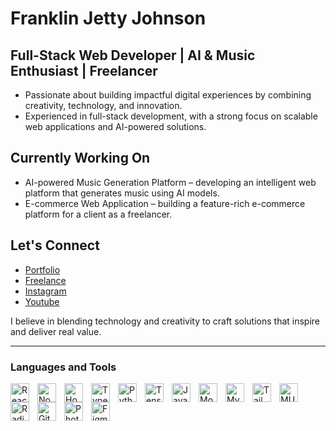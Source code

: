 # Franklin Jetty Johnson

## Full-Stack Web Developer | AI & Music Enthusiast | Freelancer

* Passionate about building impactful digital experiences by combining creativity, technology, and innovation.
* Experienced in full-stack development, with a strong focus on scalable web applications and AI-powered solutions.
  
## Currently Working On
* AI-powered Music Generation Platform – developing an intelligent web platform that generates music using AI models.
* E-commerce Web Application – building a feature-rich e-commerce platform for a client as a freelancer.

## Let's Connect
* [Portfolio](https://franklin-jetty-johnson.vercel.app/)
* [Freelance](https://www.instagram.com/broscode.dev/)
* [Instagram](https://www.instagram.com/jhonsfranky17/)
* [Youtube](https://www.youtube.com/@infinityband4631)

I believe in blending technology and creativity to craft solutions that inspire and deliver real value.


---

### Languages and Tools

<img align="left" alt="React" width="30px" style="padding-right:10px;" src="https://cdn.jsdelivr.net/gh/devicons/devicon/icons/react/react-original.svg" />
<img align="left" alt="NodeJS" width="30px" style="padding-right:10px;" src="https://cdn.jsdelivr.net/gh/devicons/devicon/icons/nodejs/nodejs-original.svg" />
<img align="left" alt="Hono" width="30px" style="padding-right:10px;" src="https://hono.dev/favicon.ico" />
<img align="left" alt="Typescript" width="30px" style="padding-right:10px;" src="https://cdn-icons-png.flaticon.com/512/5968/5968381.png" />
<img align="left" alt="Python" width="30px" style="padding-right:10px;" src="https://img.icons8.com/color/48/python--v1.png" />
<img align="left" alt="Tensorflow" width="30px" style="padding-right:10px;" src="https://icon.icepanel.io/Technology/svg/TensorFlow.svg" />
<img align="left" alt="Java" width="30px" style="padding-right:10px;" src="https://cdn.jsdelivr.net/gh/devicons/devicon/icons/java/java-original.svg"/>
<img align="left" alt="MongoDB" width="30px" style="padding-right:10px;" src="https://cdn.jsdelivr.net/gh/devicons/devicon@latest/icons/mongodb/mongodb-plain-wordmark.svg" />
<img align="left" alt="MySQL" width="30px" style="padding-right:10px;" src="https://cdn.jsdelivr.net/gh/devicons/devicon@latest/icons/mysql/mysql-original-wordmark.svg" />
<img align="left" alt="Tailwind" width="30px" style="padding-right:10px;" src="https://cdn.jsdelivr.net/gh/devicons/devicon@latest/icons/tailwindcss/tailwindcss-original.svg" />
<img align="left" alt="MUI" width="30px" style="padding-right:10px;" src="https://cdn.jsdelivr.net/gh/devicons/devicon@latest/icons/materialui/materialui-original.svg" />
<img align="left" alt="Radix" width="30px" style="padding-right:10px;" src="https://www.radix-ui.com/favicon-white.svg" />
<img align="left" alt="Git" width="30px" style="padding-right:10px;" src="https://cdn.jsdelivr.net/gh/devicons/devicon/icons/git/git-original.svg" />
<img align="left" alt="Photoshop" width="30px" style="padding-right:10px;" src="https://cdn.jsdelivr.net/gh/devicons/devicon@latest/icons/photoshop/photoshop-original.svg" />
<img align="left" alt="Figma" width="30px" style="padding-right:10px;" src="https://cdn.jsdelivr.net/gh/devicons/devicon@latest/icons/figma/figma-original.svg" />
